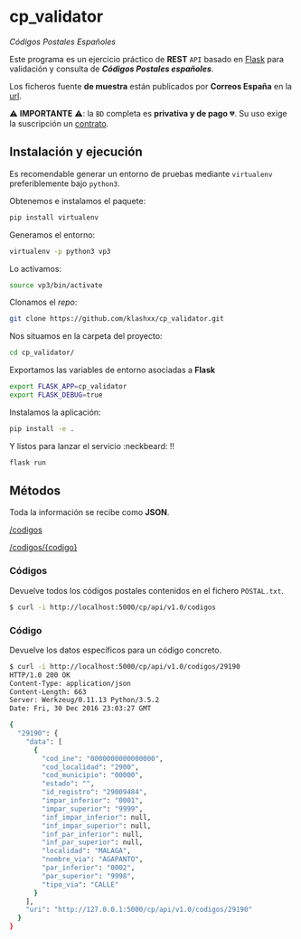 # cp_validator

*Códigos Postales Españoles*

Este programa es un ejercicio práctico de **REST** `API` basado en [Flask](http://flask.pocoo.org/) para  validación y consulta de __*Códigos Postales españoles*__.

Los ficheros fuente **de muestra** están publicados por **Correos España** en la [url](http://www.correos.es/ss/Satellite/site/servicio-bd_codigos_postales-marketing_directo_soluciones_empresariales/detalle_servicio-sidioma=es_ES).

:warning: **IMPORTANTE** :warning::  la `BD` completa es **privativa y de pago** :broken_heart:. Su uso exige la suscripción un [contrato](http://www.correos.es/ss/Satellite/site/aplicacion-1349169614869-1363189730359/detalle_app-sidioma=es_ES).

## Instalación y ejecución

Es recomendable generar un entorno de pruebas mediante `virtualenv` preferiblemente bajo `python3`.

Obtenemos e instalamos el paquete:
```bash
pip install virtualenv
```

Generamos el entorno:
```bash
virtualenv -p python3 vp3
```

Lo activamos:
```bash
source vp3/bin/activate
```

 Clonamos el *repo*:
```bash
git clone https://github.com/klashxx/cp_validator.git
```

Nos situamos en la carpeta del proyecto:
```bash
cd cp_validator/
```

Exportamos las variables de entorno asociadas a **Flask**
```bash
export FLASK_APP=cp_validator
export FLASK_DEBUG=true
```

Instalamos la aplicación:
```bash
pip install -e .
```

Y listos para lanzar el servicio :neckbeard: !!
```bash
flask run
```

## Métodos

Toda la información se recibe como **JSON**.

[/codigos](#codigos)

[/codigos/{codigo}](#codigo)


### <a name="codigos"></a>Códigos

Devuelve todos los códigos postales contenidos en el fichero `POSTAL.txt`.
```bash
$ curl -i http://localhost:5000/cp/api/v1.0/codigos
```

### <a name="codigo"></a>Código

Devuelve los datos específicos para un código concreto.

```bash
$ curl -i http://localhost:5000/cp/api/v1.0/codigos/29190
HTTP/1.0 200 OK
Content-Type: application/json
Content-Length: 663
Server: Werkzeug/0.11.13 Python/3.5.2
Date: Fri, 30 Dec 2016 23:03:27 GMT

{
  "29190": {
    "data": [
      {
        "cod_ine": "0000000000000000",
        "cod_localidad": "2900",
        "cod_municipio": "00000",
        "estado": "",
        "id_registro": "29009484",
        "impar_inferior": "0001",
        "impar_superior": "9999",
        "inf_impar_inferior": null,
        "inf_impar_superior": null,
        "inf_par_inferior": null,
        "inf_par_superior": null,
        "localidad": "MALAGA",
        "nombre_via": "AGAPANTO",
        "par_inferior": "0002",
        "par_superior": "9998",
        "tipo_via": "CALLE"
      }
    ],
    "uri": "http://127.0.0.1:5000/cp/api/v1.0/codigos/29190"
  }
}
```

